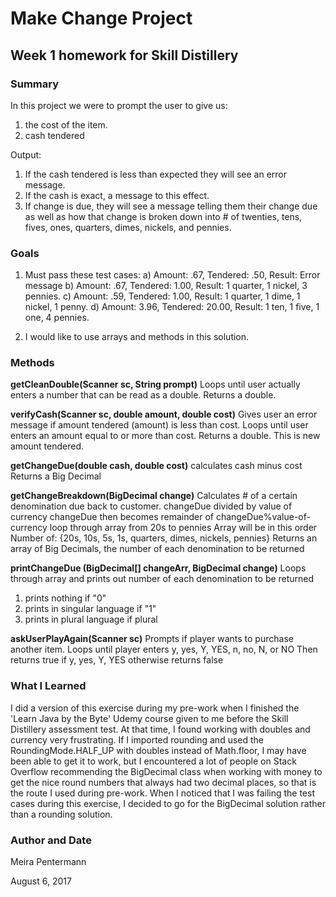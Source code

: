 # Make Change Project
## Week 1 homework for Skill Distillery

### Summary

In this project we were to prompt the user to give us:
1. the cost of the item.
2. cash tendered

Output:
1. If the cash tendered is less than expected they will see an error message.
2. If the cash is exact, a message to this effect.
3. If change is due, they will see a message telling them their change due as well as 
how that change is broken down into # of twenties, tens, fives, ones, quarters, dimes,
nickels, and pennies.

### Goals

1. Must pass these test cases:
a) Amount: .67, Tendered: .50, Result: Error message
b) Amount: .67, Tendered: 1.00, Result: 1 quarter, 1 nickel, 3 pennies.
c) Amount: .59, Tendered: 1.00, Result: 1 quarter, 1 dime, 1 nickel, 1 penny.
d) Amount: 3.96, Tendered: 20.00, Result: 1 ten, 1 five, 1 one, 4 pennies.

2. I would like to use arrays and methods in this solution.

### Methods

**getCleanDouble(Scanner sc, String prompt)**
Loops until user actually enters a number that can be read as a double.
Returns a double.
	
**verifyCash(Scanner sc, double amount, double cost)**
Gives user an error message if amount tendered (amount) is less than cost.
Loops until user enters an amount equal to or more than cost.
Returns a double. This is new amount tendered.
	
**getChangeDue(double cash, double cost)**
calculates cash minus cost
Returns a Big Decimal
	
**getChangeBreakdown(BigDecimal change)**
Calculates # of a certain denomination due back to customer.
changeDue divided by value of currency
changeDue then becomes remainder of changeDue%value-of-currency
loop through array from 20s to pennies
Array will be in this order Number of: {20s, 10s, 5s, 1s, quarters, dimes, nickels, pennies}
Returns an array of Big Decimals, the number of each denomination to be returned
	
**printChangeDue (BigDecimal[] changeArr, BigDecimal change)**
Loops through array and prints out number of each denomination to be returned
1. prints nothing if "0"
2. prints in singular language if "1"
3. prints in plural language if plural
	
**askUserPlayAgain(Scanner sc)**
Prompts if player wants to purchase another item.
Loops until player enters y, yes, Y, YES, n, no, N, or NO
Then returns true if y, yes, Y, YES
otherwise returns false
	
### What I Learned

I did a version of this exercise during my pre-work when I finished the 'Learn Java by 
the Byte' Udemy course given to me before the Skill Distillery assessment test. At that 
time, I found working with doubles and currency very frustrating. If I imported rounding 
and used the RoundingMode.HALF_UP with doubles instead of Math.floor, I may have been able 
to get it to work, but I encountered a lot of people on Stack Overflow recommending 
the BigDecimal class when working with money to get the nice round numbers that always 
had two decimal places, so that is the route I used during pre-work. When I noticed that 
I was failing the test cases during this exercise, I decided to go for the BigDecimal 
solution rather than a rounding solution. 

### Author and Date
Meira Pentermann

August 6, 2017